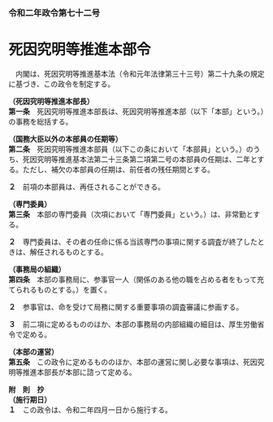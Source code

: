 ### 令和二年政令第七十二号  
# 死因究明等推進本部令  
　内閣は、死因究明等推進基本法（令和元年法律第三十三号）第二十九条の規定に基づき、この政令を制定する。  
  
**（死因究明等推進本部長）**  
**第一条**　死因究明等推進本部長は、死因究明等推進本部（以下「本部」という。）の事務を総括する。  
  
**（国務大臣以外の本部員の任期等）**  
**第二条**　死因究明等推進本部員（以下この条において「本部員」という。）のうち、死因究明等推進基本法第二十三条第二項第二号の本部員の任期は、二年とする。ただし、補欠の本部員の任期は、前任者の残任期間とする。  
  
**２**　前項の本部員は、再任されることができる。  
  
**（専門委員）**  
**第三条**　本部の専門委員（次項において「専門委員」という。）は、非常勤とする。  
  
**２**　専門委員は、その者の任命に係る当該専門の事項に関する調査が終了したときは、解任されるものとする。  
  
**（事務局の組織）**  
**第四条**　本部の事務局に、参事官一人（関係のある他の職を占める者をもって充てられるものとする。）を置く。  
  
**２**　参事官は、命を受けて局務に関する重要事項の調査審議に参画する。  
  
**３**　前二項に定めるもののほか、本部の事務局の内部組織の細目は、厚生労働省令で定める。  
  
**（本部の運営）**  
**第五条**　この政令に定めるもののほか、本部の運営に関し必要な事項は、死因究明等推進本部長が本部に諮って定める。  
  
**附　則　抄**  
**（施行期日）**  
**１**　この政令は、令和二年四月一日から施行する。  
  
